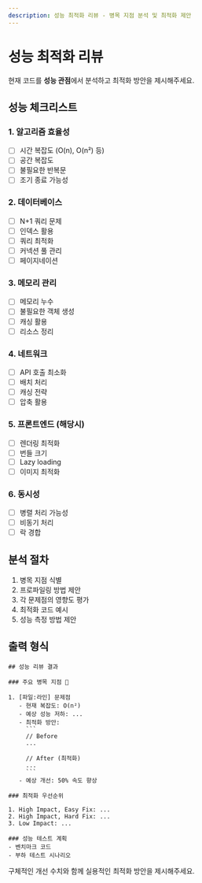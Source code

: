 ```yaml
---
description: 성능 최적화 리뷰 - 병목 지점 분석 및 최적화 제안
---
```


# 성능 최적화 리뷰

현재 코드를 **성능 관점**에서 분석하고 최적화 방안을 제시해주세요.

## 성능 체크리스트

### 1. 알고리즘 효율성
- [ ] 시간 복잡도 (O(n), O(n²) 등)
- [ ] 공간 복잡도
- [ ] 불필요한 반복문
- [ ] 조기 종료 가능성

### 2. 데이터베이스
- [ ] N+1 쿼리 문제
- [ ] 인덱스 활용
- [ ] 쿼리 최적화
- [ ] 커넥션 풀 관리
- [ ] 페이지네이션

### 3. 메모리 관리
- [ ] 메모리 누수
- [ ] 불필요한 객체 생성
- [ ] 캐싱 활용
- [ ] 리소스 정리

### 4. 네트워크
- [ ] API 호출 최소화
- [ ] 배치 처리
- [ ] 캐싱 전략
- [ ] 압축 활용

### 5. 프론트엔드 (해당시)
- [ ] 렌더링 최적화
- [ ] 번들 크기
- [ ] Lazy loading
- [ ] 이미지 최적화

### 6. 동시성
- [ ] 병렬 처리 가능성
- [ ] 비동기 처리
- [ ] 락 경합

## 분석 절차

1. 병목 지점 식별
2. 프로파일링 방법 제안
3. 각 문제점의 영향도 평가
4. 최적화 코드 예시
5. 성능 측정 방법 제안

## 출력 형식

```
## 성능 리뷰 결과

### 주요 병목 지점 🚨

1. [파일:라인] 문제점
   - 현재 복잡도: O(n²)
   - 예상 성능 저하: ...
   - 최적화 방안:
     ```
     // Before
     ...

     // After (최적화)
     ...
     ```
   - 예상 개선: 50% 속도 향상

### 최적화 우선순위

1. High Impact, Easy Fix: ...
2. High Impact, Hard Fix: ...
3. Low Impact: ...

### 성능 테스트 계획
- 벤치마크 코드
- 부하 테스트 시나리오
```

구체적인 개선 수치와 함께 실용적인 최적화 방안을 제시해주세요.

